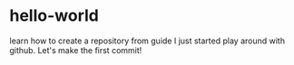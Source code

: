 # hello-world
learn how to create a repository from guide
I just started play around with github.
Let's make the first commit!
